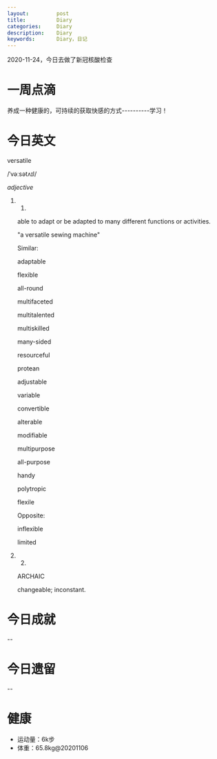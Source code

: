 ```yaml
---
layout:     	post
title:      	Diary
categories: 	Diary
description:   	Diary
keywords: 		Diary，日记 
---
```


2020-11-24，今日去做了新冠核酸检查

# 一周点滴

养成一种健康的，可持续的获取快感的方式----------学习！

# 今日英文

versatile

/ˈvəːsətʌɪl/

*adjective*

1. 1.

   able to adapt or be adapted to many different functions or activities.

   "a versatile sewing machine"

   Similar:

   adaptable

   flexible

   all-round

   multifaceted

   multitalented

   multiskilled

   many-sided

   resourceful

   protean

   adjustable

   variable

   convertible

   alterable

   modifiable

   multipurpose

   all-purpose

   handy

   polytropic

   flexile

   Opposite:

   inflexible

   limited

   

2. 2.

   ARCHAIC

   changeable; inconstant.

# 今日成就

--

# 今日遗留

--

# 健康

- 运动量：6k步
- 体重：65.8kg@20201106





































